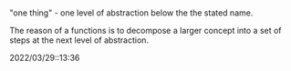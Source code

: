 # 
"one thing" - one level of abstraction below the the stated name.

The reason of a functions is to decompose a larger concept into a set of steps at the next level of abstraction.


2022/03/29::13:36